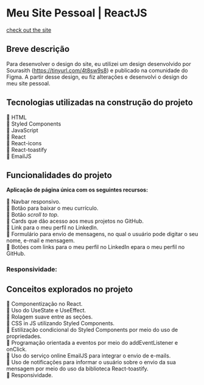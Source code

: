 # Meu Site Pessoal | ReactJS

   <a href="https://react-portfolio-flame-three.vercel.app/">check out the site</a>

## Breve descrição

Para desenvolver o design do site, eu utilizei um design desenvolvido por Sourasith (https://tinyurl.com/4t8sw9s8) e publicado na comunidade do Figma. A partir desse design, eu fiz alterações e desenvolvi o design do meu site pessoal.

## Tecnologias utilizadas na construção do projeto

📍 HTML  
📍 Styled Components  
📍 JavaScript  
📍 React  
📍 React-icons  
📍 React-toastify  
📍 EmailJS

## Funcionalidades do projeto

<p><strong>Aplicação de página única com os seguintes recursos:</strong></p>

📍 Navbar responsivo.  
📍 Botão para baixar o meu currículo.  
📍 Botão <i>scroll to top</i>.  
📍 Cards que dão acesso aos meus projetos no GitHub.  
📍 Link para o meu perfil no LinkedIn.  
📍 Formulário para envio de mensagens, no qual o usuário pode digitar o seu nome, e-mail e mensagem.  
📍 Botões com links para o meu perfil no LinkedIn epara o meu perfil no GitHub.

### Responsividade:

## Conceitos explorados no projeto

📍 Componentização no React.  
📍 Uso do UseState e UseEffect.  
📍 Rolagem suave entre as seções.  
📍 CSS in JS utilizando Styled Components.  
📍 Estilização condicional do Styled Components por meio do uso de propriedades.  
📍 Programação orientada a eventos por meio do addEventListener e onClick.  
📍 Uso do serviço online EmailJS para integrar o envio de e-mails.  
📍 Uso de notificações para informar o usuário sobre o envio da sua mensagem por meio do uso da biblioteca React-toastify.  
📍 Responsividade.
